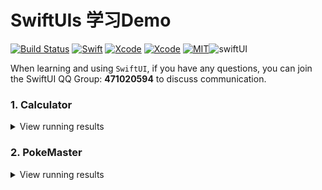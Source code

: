 # SwiftUIs 学习Demo
[![Build Status](https://img.shields.io/badge/platforms-iOS%20%7C%20tvOS%20%7C%20macOS%20%7C%20watchOS-green.svg)](https://github.com/Jinxiansen/SwiftUI)
[![Swift](https://img.shields.io/badge/Swift-5.1-orange.svg)](https://swift.org)
[![Xcode](https://img.shields.io/badge/Xcode-11.0-blue.svg)](https://developer.apple.com/xcode)
[![Xcode](https://img.shields.io/badge/macOS-15.0-blue.svg)](https://developer.apple.com/macOS)
[![MIT](https://img.shields.io/badge/licenses-MIT-red.svg)](https://opensource.org/licenses/MIT)![swiftUI](https://img.shields.io/badge/SwiftUI-learning-orange)

When learning and using `SwiftUI`, if you have any questions, you can join the SwiftUI QQ Group: **471020594** to discuss communication.

### 1. Calculator

<details close>
  <summary>View running results</summary>
<img width="320", height="670" src="./Assets/Calculator.gif"/>
</details>

### 2. PokeMaster

<details close>
  <summary>View running results</summary>
<img width="320", height="637" src="./Assets/pokemaster.gif"/>
</details>

